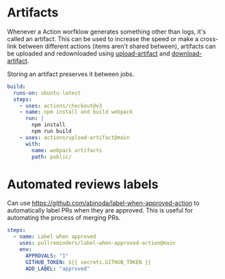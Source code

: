 # Artifacts

Whenever a Action worfklow generates something other than logs, it's called an artifact. This can be used to increase the speed or make a cross-link between different actions (items aren't shared between), artifacts can be uploaded and redownloaded using [upload-artifact](https://github.com/actions/upload-artifact) and [download-artifact](https://github.com/actions/download-artifact).

Storing an artifact preserves it between jobs.

```yml
build:
  runs-on: ubuntu-latest
  steps:
    - uses: actions/checkout@v3
    - name: npm install and build webpack
      run: |
        npm install
        npm run build
    - uses: actions/upload-artifact@main
      with:
        name: webpack artifacts
        path: public/
```

# Automated reviews labels

Can use https://github.com/abinoda/label-when-approved-action to automatically label PRs when they are approved. This is useful for automating the process of merging PRs.

```yml
steps:
  - name: Label when approved
    uses: pullreminders/label-when-approved-action@main
    env:
      APPROVALS: "1"
      GITHUB_TOKEN: ${{ secrets.GITHUB_TOKEN }}
      ADD_LABEL: "approved"
```
